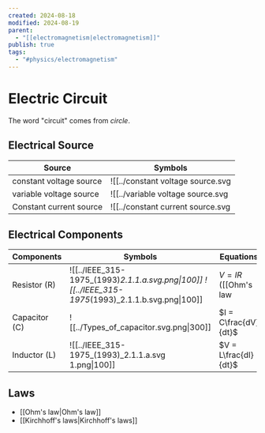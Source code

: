 ```yaml
---
created: 2024-08-18
modified: 2024-08-19
parent:
  - "[[electromagnetism|electromagnetism]]"
publish: true
tags:
  - "#physics/electromagnetism"
---
```


# Electric Circuit
The word "circuit" comes from *circle*.

## Electrical Source

| Source                  | Symbols                          |
| ----------------------- | -------------------------------- |
| constant voltage source | ![[../constant voltage source.svg|constant voltage source.svg]] |
| variable voltage source | ![[../variable voltage source.svg|variable voltage source.svg]] |
| Constant current source | ![[../constant current source.svg|constant current source.svg]] |


## Electrical Components

| Components    | Symbols                                                                                       | Equations                |
| ------------- | --------------------------------------------------------------------------------------------- | ------------------------ |
| Resistor (R)  | ![[../IEEE_315-1975_(1993)_2.1.1.a.svg.png\|100]] ![[../IEEE_315-1975_(1993)_2.1.1.b.svg.png\|100]] | $V = IR$ ([[Ohm's law|Ohm's law]]) |
| Capacitor (C) | ![[../Types_of_capacitor.svg.png\|300]]                                                          | $I = C\frac{dV}{dt}$     |
| Inductor (L)  | ![[../IEEE_315-1975_(1993)_2.1.1.a.svg 1.png\|100]]                                              | $V = L\frac{dI}{dt}$     |

## Laws
- [[Ohm's law|Ohm's law]]
- [[Kirchhoff's laws|Kirchhoff's laws]]
